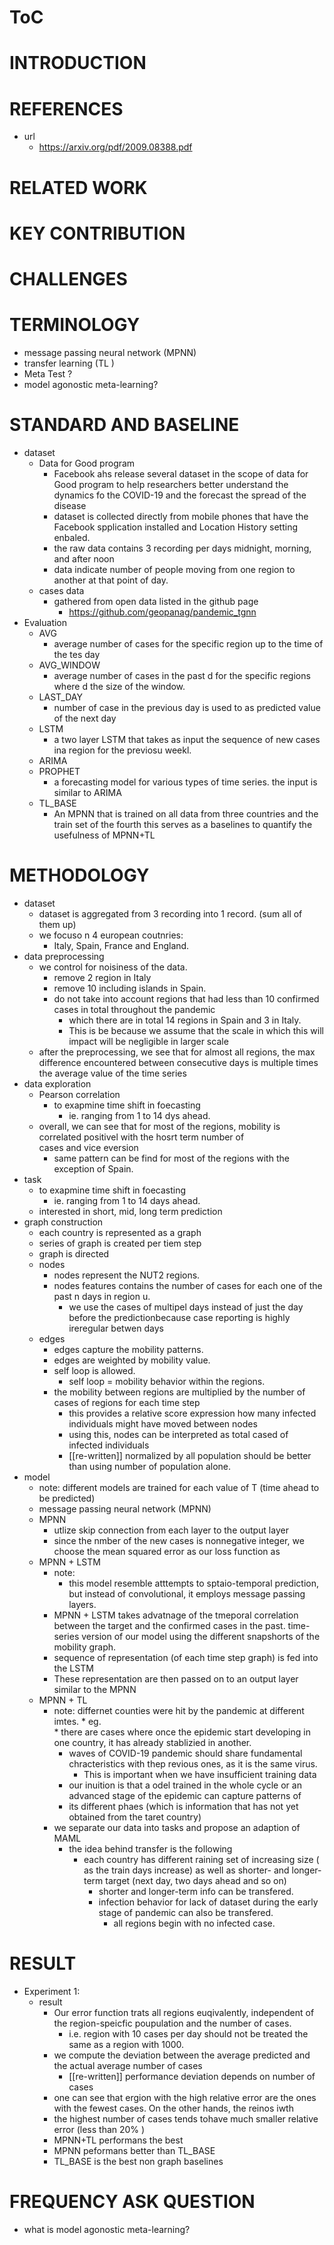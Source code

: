 
# ToC
# INTRODUCTION
# REFERENCES
* url
    * https://arxiv.org/pdf/2009.08388.pdf
# RELATED WORK
# KEY CONTRIBUTION
# CHALLENGES
# TERMINOLOGY
* message passing neural network (MPNN)
* transfer learning (TL )
* Meta Test ?
* model agonostic meta-learning?
# STANDARD AND BASELINE
* dataset
    * Data for Good program
        * Facebook ahs release several dataset in the scope of data for Good 
         program to help researchers better understand the dynamics fo the 
          COVID-19 and the forecast the spread of the disease
        * dataset is collected directly from mobile phones that have the Facebook 
         spplication installed and Location History setting enbaled.
        * the raw data contains 3 recording per days
            midnight, morning, and after noon 
        * data indicate number of people moving from one region to another at 
         that point of day.
    * cases data
        * gathered from open data listed in the github page
            * https://github.com/geopanag/pandemic_tgnn
* Evaluation
    * AVG
        * average number of cases for the specific region up to the time of the tes day
    * AVG_WINDOW  
        * average number of cases in the past d for the specific regions where d the size of the window.
    * LAST_DAY
        * number of case in the previous day is used to as predicted value of the next day
    * LSTM
        * a two layer LSTM that takes as input the sequence of new cases ina  region for the previosu weekl.
    * ARIMA
    * PROPHET
        * a forecasting model for various types of time series. the input is similar to ARIMA
    * TL_BASE
        * An MPNN that is trained on all data from three countries and the train set of the fourth
         this serves as a baselines to quantify the usefulness of MPNN+TL
# METHODOLOGY
* dataset
    * dataset is aggregated from 3 recording into 1 record. (sum all of them up)
    * we focuso n 4 european coutnries:
        * Italy, Spain, France and England.
* data preprocessing
    * we control for noisiness of the data. 
        * remove 2 region in Italy
        * remove 10 including islands in Spain.
        * do not take into account regions that had less than 10 confirmed cases in total throughout the pandemic
            * which there are in total 14 regions in Spain and 3 in Italy.
            * This is be because we assume that the scale in which this will impact will be negligible in larger scale
    * after the preprocessing, we see that for almost all regions,   the max difference encountered between consecutive days 
     is multiple times the average value of the time series
* data exploration
    * Pearson correlation
        * to exapmine time shift in foecasting 
            * ie. ranging from 1 to 14 dys ahead. 
    * overall, we can see that for most of the regions, mobility is correlated positivel with the hosrt term number of  
     cases and vice eversion 
        * same  pattern can be find for most of the regions with the exception of Spain.
* task
    * to exapmine time shift in foecasting 
        * ie. ranging from 1 to 14 days ahead. 
    * interested in short, mid, long term prediction
* graph construction
    * each country is represented as a graph
    * series of graph is created per tiem step 
    * graph is directed
    * nodes
        * nodes represent the NUT2 regions.
        * nodes features contains the number of cases for each one of the past n days in region u.
            * we use the cases of multipel days instead of just the day before the predictionbecause case reporting is highly ireregular betwen days
    * edges 
        * edges capture the mobility patterns.
        * edges are weighted by mobility value.
        * self loop is allowed. 
            * self loop = mobility behavior within the regions.
        * the mobility between regions are multiplied by the number of cases of regions for each time step
            * this provides a relative score expression how many infected individuals might have moved between nodes
            * using this, nodes can be interpreted as total cased of infected individuals
            * [[re-written]] normalized by all population should be better than using number of population alone.
* model 
    * note: different models are trained for each value of T (time ahead to be predicted)
    * message passing neural network (MPNN)
    * MPNN
        * utlize skip connection from each layer to the output layer
        * since the nmber of the new cases is nonnegative integer, we choose the mean squared error as our loss function as
    * MPNN + LSTM
        * note: 
            * this model resemble atttempts to sptaio-temporal prediction, but instead of convolutional, it employs message passing layers.
        * MPNN + LSTM takes advatnage of the tmeporal correlation between the target and the confirmed cases in the past.
         time-series version of our model using the different snapshorts of the mobility graph.
        * sequence of representation (of each time step graph) is fed into the LSTM
        * These representation are then passed on to an output layer similar to the MPNN
    * MPNN + TL
        * note:
            differnet counties were hit by the pandemic at different imtes. 
                * eg.  
                    * there are cases where once the epidemic start developing in one country, it has already stablizied in another.
            * waves of COVID-19 pandemic should share fundamental chracteristics with thep revious ones, as it is the same virus. 
                * This is important when we have insufficient training data
            * our inuition is that a odel trained in the whole cycle or an advanced stage of the epidemic can capture patterns of 
             * its different phaes (which is information that has not yet obtained from the taret country)
        * we separate our data into tasks and propose an adaption of MAML
            * the idea behind transfer is the following
                * each country has different raining set of increasing size ( as the train days increase) 
                    as well as shorter- and longer-term target (next day, two days ahead and so on)
                    * shorter and longer-term info can be transfered.
                    * infection behavior for lack of dataset during the early stage of pandemic can also be transfered.
                        * all regions begin with no infected case.
# RESULT

*  Experiment 1: 
    * result
        * Our error function trats all regions euqivalently, independent of the region-speicfic poupulation and the number of cases. 
            * i.e. region with 10 cases per day should not be treated the same as a region with 1000.
        * we compute the deviation between the average predicted and the actual average number of cases
            * [[re-written]] performance deviation depends on number of cases
        * one can see that ergion with the high relative error are the ones with the fewest cases. On the other hands, the reinos iwth 
         * the highest number of cases tends tohave much smaller relative error (less than  20% )
        * MPNN+TL performans the best 
        * MPNN peformans better than TL_BASE
        * TL_BASE is the best non graph baselines

# FREQUENCY ASK QUESTION 
* what is model agonostic meta-learning?

